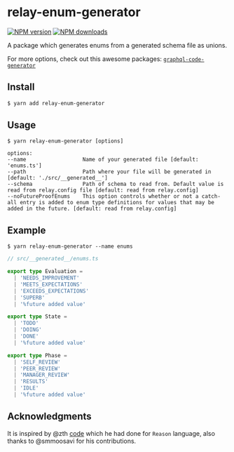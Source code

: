 # relay-enum-generator

[![NPM version](https://badgen.net/npm/v/relay-enum-generator)](https://npmjs.com/package/relay-enum-generator)
[![NPM downloads](https://badgen.net/npm/dm/relay-enum-generator)](https://npmjs.com/package/relay-enum-generator)

A package which generates enums from a generated schema file as unions.

For more options, check out this awesome packages: [`graphql-code-generator`](https://github.com/dotansimha/graphql-code-generator)

## Install

```bash
$ yarn add relay-enum-generator
```

## Usage

```
$ yarn relay-enum-generator [options]

options:
--name                  Name of your generated file [default: 'enums.ts']
--path                  Path where your file will be generated in [default: './src/__generated__']
--schema                Path of schema to read from. Default value is read from relay.config file [default: read from relay.config]
--noFutureProofEnums    This option controls whether or not a catch-all entry is added to enum type definitions for values that may be added in the future. [default: read from relay.config]
```

## Example

```
$ yarn relay-enum-generator --name enums
```
```ts
// src/__generated__/enums.ts

export type Evaluation =
  | 'NEEDS_IMPROVEMENT'
  | 'MEETS_EXPECTATIONS'
  | 'EXCEEDS_EXPECTATIONS'
  | 'SUPERB'
  | '%future added value' 

export type State =
  | 'TODO'
  | 'DOING'
  | 'DONE'
  | '%future added value' 

export type Phase =
  | 'SELF_REVIEW'
  | 'PEER_REVIEW'
  | 'MANAGER_REVIEW'
  | 'RESULTS'
  | 'IDLE'
  | '%future added value' 

```

## Acknowledgments

It is inspired by @zth [code](https://github.com/zth/reason-relay/blob/master/packages/reason-relay/compiler/generateSchemaAssets.js) which he had done for `Reason` language, also thanks to @smmoosavi for his contributions.
